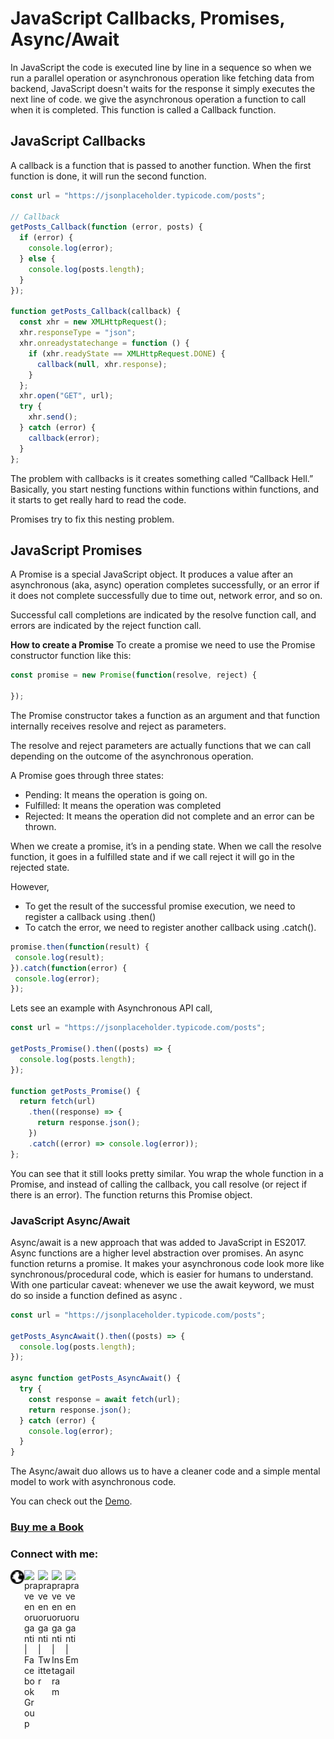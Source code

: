 # JavaScript Callbacks, Promises, Async/Await
In JavaScript the code is executed line by line in a sequence so when we run a parallel operation or asynchronous operation like fetching data from backend, JavaScript doesn't waits for the response it simply executes the next line of code. we give the asynchronous operation a function to call when it is completed. This function is called a Callback function.

## JavaScript Callbacks
A callback is a function that is passed to another function. When the first function is done, it will run the second function.

```javascript
const url = "https://jsonplaceholder.typicode.com/posts";

// Callback
getPosts_Callback(function (error, posts) {
  if (error) {
    console.log(error);
  } else {
    console.log(posts.length);
  }
});

function getPosts_Callback(callback) {
  const xhr = new XMLHttpRequest();
  xhr.responseType = "json";
  xhr.onreadystatechange = function () {
    if (xhr.readyState == XMLHttpRequest.DONE) {
      callback(null, xhr.response);
    }
  };
  xhr.open("GET", url);
  try {
    xhr.send();
  } catch (error) {
    callback(error);
  }
};

```
The problem with callbacks is it creates something called “Callback Hell.” Basically, you start nesting functions within functions within functions, and it starts to get really hard to read the code.

Promises try to fix this nesting problem.
## JavaScript Promises
A Promise is a special JavaScript object. It produces a value after an asynchronous (aka, async) operation completes successfully, or an error if it does not complete successfully due to time out, network error, and so on.

Successful call completions are indicated by the resolve function call, and errors are indicated by the reject function call.

**How to create a Promise**
To create a promise we need to use the Promise constructor function like this:
```javascript
const promise = new Promise(function(resolve, reject) {
 
});
```
The Promise constructor takes a function as an argument and that function internally receives resolve and reject as parameters.

The resolve and reject parameters are actually functions that we can call depending on the outcome of the asynchronous operation.

A Promise goes through three states:
- Pending: It means the operation is going on.
- Fulfilled: It means the operation was completed
- Rejected: It means the operation did not complete and an error can be thrown.

When we create a promise, it’s in a pending state. When we call the resolve function, it goes in a fulfilled state and if we call reject it will go in the rejected state.

However,
- To get the result of the successful promise execution, we need to register a callback using .then()
- To catch the error, we need to register another callback using .catch().

```javascript
promise.then(function(result) {
 console.log(result);
}).catch(function(error) {
 console.log(error);
});
```

Lets see an example with Asynchronous API call,

```javascript
const url = "https://jsonplaceholder.typicode.com/posts";

getPosts_Promise().then((posts) => {
  console.log(posts.length);
});

function getPosts_Promise() {
  return fetch(url)
    .then((response) => {
      return response.json();
    })
    .catch((error) => console.log(error));
};

```
You can see that it still looks pretty similar. You wrap the whole function in a Promise, and instead of calling the callback, you call resolve (or reject if there is an error). The function returns this Promise object.

### JavaScript Async/Await
Async/await is a new approach that was added to JavaScript in ES2017.
Async functions are a higher level abstraction over promises.
An async function returns a promise.
It makes your asynchronous code look more like synchronous/procedural code, which is easier for humans to understand.
With one particular caveat: whenever we use the await keyword, we must do so inside a function defined as async .

```javascript
const url = "https://jsonplaceholder.typicode.com/posts";

getPosts_AsyncAwait().then((posts) => {
  console.log(posts.length);
});

async function getPosts_AsyncAwait() {
  try {
    const response = await fetch(url);
    return response.json();
  } catch (error) {
    console.log(error);
  }
}

```

The Async/await duo allows us to have a cleaner code and a simple mental model to work with asynchronous code.

You can check out the [Demo](https://praveenoruganti.github.io/praveenoruganti-vanilla-js/16_Callbacks_Promises_Async_Await/Demo).

### [Buy me a Book](https://www.buymeacoffee.com/praveenoruganti)


### Connect with me:

[<img align="left" alt="praveenorugantitech.blogspot.com" width="22px" src="https://raw.githubusercontent.com/iconic/open-iconic/master/svg/globe.svg" />][website]
[<img align="left" alt="praveenoruganti | Facebook Group" width="22px" src="https://cdn.jsdelivr.net/npm/simple-icons@v3/icons/facebook.svg" />][facebookgroup]
[<img align="left" alt="praveenoruganti | Twitter" width="22px" src="https://cdn.jsdelivr.net/npm/simple-icons@v3/icons/twitter.svg" />][twitter]
[<img align="left" alt="praveenoruganti | Instagram" width="22px" src="https://cdn.jsdelivr.net/npm/simple-icons@v3/icons/instagram.svg" />][instagram]
[<img align="left" alt="praveenoruganti | Email" width="22px" src="https://cdn.jsdelivr.net/npm/simple-icons@v3/icons/gmail.svg" />][email]

<br/>

[website]: https://praveenorugantitech.blogspot.com
[twitter]: https://mobile.twitter.com/praveenoruganti
[facebookgroup]: https://www.facebook.com/groups/praveenorugantitech
[instagram]: https://instagram.com/praveenorugantitech
[email]: mailto:praveenorugantitech@gmail.com
